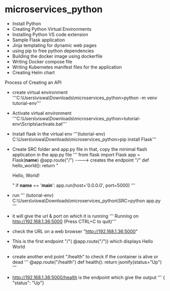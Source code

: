 # microservices_python


- Install Python
- Creating Python Virtual Environments
- Installing Python VS code extension
- Sample Flask application
- Jinja templating for dynamic web pages
- using pip to free python dependencies
- Building the docker image using dockerfile
- Writing Docker compose file
- Writing Kubernetes manifest files for the application
- Creating Helm chart

Process of Creating an API
- create virtual environment '''C:\Users\viswa\Downloads\microservices_python>python -m venv tutorial-env'''
- Activate virtual environment  '''C:\Users\viswa\Downloads\microservices_python>tutorial-env\Scripts\activate.bat'''     
- Install flask in the virtual env '''(tutorial-env) C:\Users\viswa\Downloads\microservices_python>pip install Flask'''
- Create SRC folder and app.py file in that, copy the minimal flash application in the app.py file
''' from flask import Flask
    app = Flask(__name__)
    @app.route("/") ----> creates the endpoint "/"
    def hello_world():
        return "<p>Hello, World!</p>" 
    if __name__ == '__main__':
        app.run(host='0.0.0.0', port=5000) '''
- run ''' (tutorial-env) C:\Users\viswa\Downloads\microservices_python\SRC>python app.py '''
- it will give the url & port on which it is running 
 ''' Running on http://192.168.1.36:5000 (Press CTRL+C to quit)'''
- check the URL on a web browser "http://192.168.1.36:5000"
- This is the first endpoint "/"( @app.route("/")) which displays Hello World

- create another end point "/health" to check if the container is alive or dead
    ''' @app.route("/health")
        def health():
            return jsonify(status="Up") '''

- http://192.168.1.36:5000/health is the endpoint which give the output ''' { "status": "Up"}

